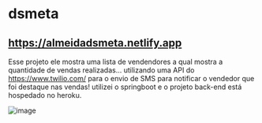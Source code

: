 # dsmeta

## https://almeidadsmeta.netlify.app

Esse projeto ele mostra uma lista de vendendores a qual mostra a quantidade de vendas realizadas...
utilizando uma API do https://www.twilio.com/ para o envio de SMS para notificar o vendedor que foi destaque nas vendas!
utilizei o springboot e o projeto back-end está hospedado no heroku.


![image](https://user-images.githubusercontent.com/90574339/190302046-7ff6c8a0-1b9d-48cd-ba53-d44fd0c0435f.png )
